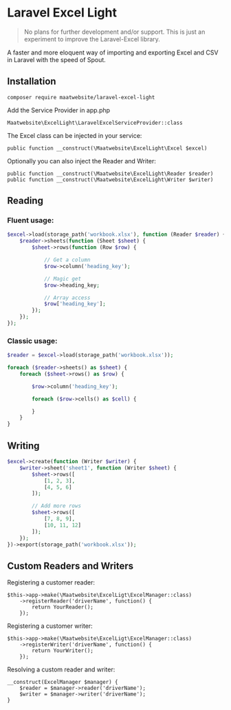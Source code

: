 # Laravel Excel Light

> No plans for further development and/or support. This is just an experiment to improve the Laravel-Excel library.

A faster and more eloquent way of importing and exporting Excel and CSV in Laravel with the speed of Spout.

## Installation
```
composer require maatwebsite/laravel-excel-light
```

Add the Service Provider in app.php

```$xslt
Maatwebsite\ExcelLight\LaravelExcelServiceProvider::class
```

The Excel class can be injected in your service:

```
public function __construct(\Maatwebsite\ExcelLight\Excel $excel)
```

Optionally you can also inject the Reader and Writer:

```
public function __construct(\Maatwebsite\ExcelLight\Reader $reader)
public function __construct(\Maatwebsite\ExcelLight\Writer $writer)
```

## Reading

### Fluent usage:

```php
$excel->load(storage_path('workbook.xlsx'), function (Reader $reader) {
    $reader->sheets(function (Sheet $sheet) {
        $sheet->rows(function (Row $row) {

            // Get a column
            $row->column('heading_key');

            // Magic get
            $row->heading_key;

            // Array access
            $row['heading_key'];
        });
    });
});
```

### Classic usage:

```php
$reader = $excel->load(storage_path('workbook.xlsx'));

foreach ($reader->sheets() as $sheet) {
    foreach ($sheet->rows() as $row) {

        $row->column('heading_key');

        foreach ($row->cells() as $cell) {

        }
    }
}
```

## Writing

```php
$excel->create(function (Writer $writer) {
    $writer->sheet('sheet1', function (Writer $sheet) {
        $sheet->rows([
            [1, 2, 3],
            [4, 5, 6]
        ]);

        // Add more rows
        $sheet->rows([
            [7, 8, 9],
            [10, 11, 12]
        ]);
    });
})->export(storage_path('workbook.xlsx'));
```

## Custom Readers and Writers

Registering a customer reader:
```
$this->app->make(\Maatwebsite\ExcelLigt\ExcelManager::class)
    ->registerReader('driverName', function() {
        return YourReader();
    });
```

Registering a customer writer:
```
$this->app->make(\Maatwebsite\ExcelLigt\ExcelManager::class)
    ->registerWriter('driverName', function() {
        return YourWriter();
    });
```

Resolving a custom reader and writer:

```
__construct(ExcelManager $manager) {
    $reader = $manager->reader('driverName');
    $writer = $manager->writer('driverName');
}
```
